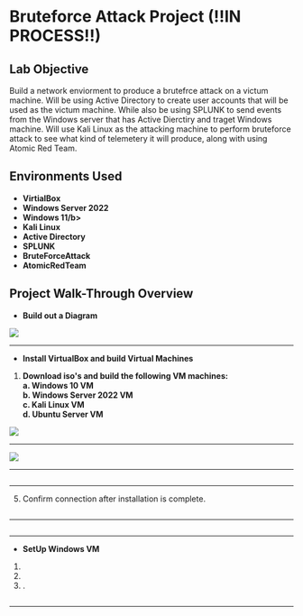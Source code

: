 <h1>Bruteforce Attack Project (!!IN PROCESS!!)</h1>

<h2>Lab Objective</h2>
Build a network enviorment to produce a brutefrce attack on a victum machine. Will be using Active Directory to create user accounts that will be used as the victum machine. While also be using SPLUNK to send events from the Windows server that has Active Dierctiry and traget Windows machine. Will use Kali Linux as the attacking machine to perform bruteforce attack to see what kind of telemetery it will produce, along with using Atomic Red Team.<br />

<h2>Environments Used </h2>

- <b>VirtialBox</b>
- <b>Windows Server 2022</b>
- <b>Windows 11/b>
- <b>Kali Linux</b>
- <b>Active Directory</b>
- <b>SPLUNK</b>
- <b>BruteForceAttack</b>
- <b>AtomicRedTeam </b>


<h2>Project Walk-Through Overview </h2>

- <b>Build out a Diagram</b>


<img src="https://i.imgur.com/wW6qKId.png"/>

-----------------------------------------------

- <b>Install VirtualBox and build Virtual Machines</b>

1. Download iso's and build the following VM machines:<br/>
   a. Windows 10 VM<br/>
   b. Windows Server 2022 VM<br>
   c. Kali Linux VM<br/>
   d. Ubuntu Server VM</b>

<img src="https://i.imgur.com/EprVhQU.png"/>

-----------------------------------------------

<img src="https://i.imgur.com/FLl0sok.png"/>

-----------------------------------------------


<img src=""/>

-----------------------------------------------

5. Confirm connection after installation is complete.<br/>

<img src=""/>

----------------------------------------------

<img src=""/>

----------------------------------------------


- <b>SetUp Windows VM</b>

1. <br/>
2. <br>
3. .<br/>

<img src=""/>

----------------------------------------------
